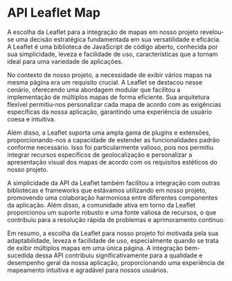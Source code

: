 # API Leaflet Map
A escolha da Leaflet para a integração de mapas em nosso projeto revelou-se uma decisão estratégica fundamentada em sua versatilidade e eficácia. A Leaflet é uma biblioteca de JavaScript de código aberto, conhecida por sua simplicidade, leveza e facilidade de uso, características que a tornam ideal para uma variedade de aplicações.

No contexto de nosso projeto, a necessidade de exibir vários mapas na mesma página era um requisito crucial. A Leaflet se destacou nesse cenário, oferecendo uma abordagem modular que facilitou a implementação de múltiplos mapas de forma eficiente. Sua arquitetura flexível permitiu-nos personalizar cada mapa de acordo com as exigências específicas da nossa aplicação, garantindo uma experiência de usuário coesa e intuitiva.

Além disso, a Leaflet suporta uma ampla gama de plugins e extensões, proporcionando-nos a capacidade de estender as funcionalidades padrão conforme necessário. Isso foi particularmente valioso, pois nos permitiu integrar recursos específicos de geolocalização e personalizar a apresentação visual dos mapas de acordo com os requisitos estéticos do nosso projeto.

A simplicidade da API da Leaflet também facilitou a integração com outras bibliotecas e frameworks que estávamos utilizando em nosso projeto, promovendo uma colaboração harmoniosa entre diferentes componentes da aplicação. Além disso, a comunidade ativa em torno da Leaflet proporcionou um suporte robusto e uma fonte valiosa de recursos, o que contribuiu para a resolução rápida de problemas e aprimoramento contínuo.

Em resumo, a escolha da Leaflet para nosso projeto foi motivada pela sua adaptabilidade, leveza e facilidade de uso, especialmente quando se trata de exibir múltiplos mapas em uma única página. A integração bem-sucedida dessa API contribuiu significativamente para a qualidade e desempenho geral da nossa aplicação, proporcionando uma experiência de mapeamento intuitiva e agradável para nossos usuários.



